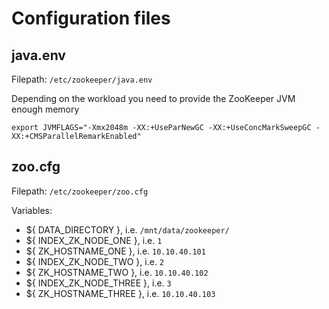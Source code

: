 # Configuration files

## java.env

Filepath: `/etc/zookeeper/java.env`

Depending on the workload you need to provide the ZooKeeper JVM enough memory

```
export JVMFLAGS="-Xmx2048m -XX:+UseParNewGC -XX:+UseConcMarkSweepGC -XX:+CMSParallelRemarkEnabled"
```

## zoo.cfg

Filepath: `/etc/zookeeper/zoo.cfg`

Variables:
- ${ DATA_DIRECTORY }, i.e. `/mnt/data/zookeeper/`
- ${ INDEX_ZK_NODE_ONE }, i.e. `1`
- ${ ZK_HOSTNAME_ONE }, i.e. `10.10.40.101`
- ${ INDEX_ZK_NODE_TWO }, i.e. `2`
- ${ ZK_HOSTNAME_TWO }, i.e. `10.10.40.102`
- ${ INDEX_ZK_NODE_THREE }, i.e. `3`
- ${ ZK_HOSTNAME_THREE }, i.e. `10.10.40.103`
